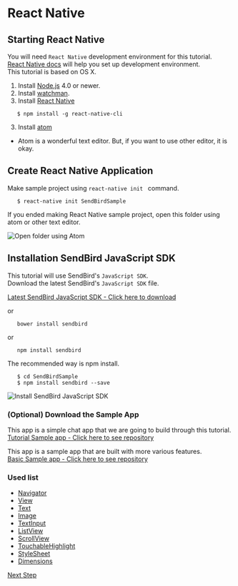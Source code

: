 React Native
===========

## Starting React Native  

You will need `React Native` development environment for this tutorial.  
[React Native docs](http://facebook.github.io/react-native/docs/getting-started.html#content) will help you set up development environment.  
This tutorial is based on OS X.  

1. Install [Node.js](https://nodejs.org/en/) 4.0 or newer.  
2. Install [watchman](https://facebook.github.io/watchman/docs/install.html).  
3. Install [React Native](http://facebook.github.io/react-native/)  
  
```unix  
   $ npm install -g react-native-cli  
```  

3. Install [atom](https://atom.io/)  
 - Atom is a wonderful text editor. But, if you want to use other editor, it is okay.    


## Create React Native Application  
Make sample project using `react-native init ` command.  

```unix  
   $ react-native init SendBirdSample  
```  

If you ended making React Native sample project, open this folder using atom or other text editor.

![Open folder using Atom](https://s3-ap-northeast-1.amazonaws.com/sendbird-react-native-tutorial-image/atom_init.png)  


## Installation SendBird JavaScript SDK
This tutorial will use SendBird's `JavaScript SDK`.  
Download the latest SendBird's `JavaScript SDK` file.  

<a class="sendbird-btn sendbird-btn--green" href="https://github.com/smilefam/SendBird-SDK-JavaScript" target="_blank">Latest SendBird JavaScript SDK - Click here to download</a>  

or  

```unix  
   bower install sendbird  
```  

or  
  
```unix  
   npm install sendbird  
```  

The recommended way is npm install.  
  
```unix  
   $ cd SendBirdSample  
   $ npm install sendbird --save  
```  
  
![Install SendBird JavaScript SDK](https://s3-ap-northeast-1.amazonaws.com/sendbird-react-native-tutorial-image/install_sdk.png)  


### (Optional) Download the Sample App  
This app is a simple chat app that we are going to build through this tutorial.  
<a class="sendbird-btn sendbird-btn--green" href="https://github.com/smilefam/SendBird-JavaScript/tree/master/tutorial-react-native-sample/SendBirdSample" target="_blank">Tutorial Sample app - Click here to see repository</a>  

This app is a sample app that are built with more various features.  
<a class="sendbird-btn sendbird-btn--green" href="https://github.com/smilefam/SendBird-JavaScript/tree/master/basic-react-native-sample/SendBirdReactNativeSample" target="_blank">Basic Sample app - Click here to see repository</a>  
  
  
### Used list
 * [Navigator](http://facebook.github.io/react-native/docs/navigator.html#content)  
 * [View](http://facebook.github.io/react-native/docs/view.html#content)  
 * [Text](http://facebook.github.io/react-native/docs/text.html#content)  
 * [Image](http://facebook.github.io/react-native/docs/image.html#content)  
 * [TextInput](http://facebook.github.io/react-native/docs/textinput.html#content)  
 * [ListView](http://facebook.github.io/react-native/docs/listview.html#content)  
 * [ScrollView](http://facebook.github.io/react-native/docs/scrollview.html#content)  
 * [TouchableHighlight](http://facebook.github.io/react-native/docs/touchablehighlight.html#content)  
 * [StyleSheet](http://facebook.github.io/react-native/docs/stylesheet.html#content)  
 * [Dimensions](http://facebook.github.io/react-native/docs/dimensions.html#content)  
  
  
[Next Step](create_login.md)  
